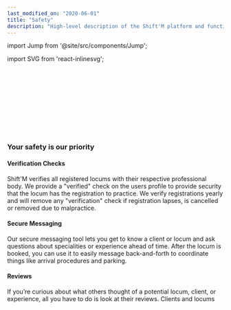 ```yaml
---
last_modified_on: "2020-06-01"
title: "Safety"
description: "High-level description of the Shift'M platform and functionality."
---
```


import Jump from '@site/src/components/Jump';

import SVG from 'react-inlinesvg';

<SVG src="/img/shiftm4.svg" />

### Your safety is our priority


#### Verification Checks
Shift'M verifies all registered locums with their respective professional body. We provide a "verified" check on the users profile to provide security that the locum has the registration to practice. We verify registrations yearly and will remove any "verification" check if registration lapses, is cancelled or removed due to malpractice.

#### Secure Messaging
Our secure messaging tool lets you get to know a client or locum and ask questions about specialities or experience ahead of time. After the locum is booked, you can use it to easily message back-and-forth to coordinate things like arrival procedures and parking.

#### Reviews
If you’re curious about what others thought of a potential locum, client, or experience, all you have to do is look at their reviews. Clients and locums can only review each other after a Shift, so you know the feedback you’re seeing is based on actual experiences.

### Profiles

Everyone on Shift'M has a profile to help other users get to know each other. To book a locum or list as a locum, you’ll be asked to provide Shift'M with your full name, date of birth, phone number, payment information, and email address.

### Secure Payments

Our secure platform ensures your money gets to the locum, that’s why we ask you to always pay through Shift'M and never wire/transfer/EFT money or pay someone directly.

### Account Protection

We take a number of measures to safeguard your Shift'M account, like sending you account alerts when changes are made.


### Scam Prevention

Always pay and communicate directly through the Shift'M website or app. As long as you stay on Shift'M throughout the entire process — from communication, to booking, to payment — you’re protected by our multi-layer defense strategy.

### Community

* Shift'M is a global company, operating in over 12 countries. Shift'M relies on the community to provide accurate information, through reviews, regarding their experiences with other users.

<Jump to="/guides/getting-started/">Get started</Jump>




[docs.strategies#daemon]: /docs/setup/deployment/strategies/#daemon
[docs.strategies#sidecar]: /docs/setup/deployment/strategies/#sidecar
[urls.rust]: https://www.rust-lang.org/
[urls.vector_performance]: https://shiftm.com/#performance

